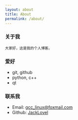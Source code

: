 ```yaml
---
layout: about
title: About
permalink: /about/
---
```


### 关于我
```
大家好，这是我的个人博客。
```

### 爱好
- git, github
- python, c++ 
- qt 

### 联系我
- Email: <gcc_linux@foxmail.com>
- Github: [JackLovel](https://github.com/JackLovel)
